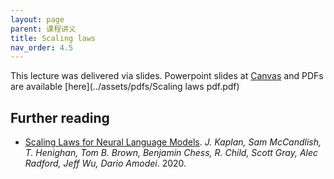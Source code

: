 ```yaml
---
layout: page
parent: 课程讲义
title: Scaling laws
nav_order: 4.5
---
```

This lecture was delivered via slides. Powerpoint slides at
[Canvas](https://canvas.stanford.edu/courses/149841/files/9263642?module_item_id=1150105)
and PDFs are available [here](../assets/pdfs/Scaling laws pdf.pdf)

## Further reading

- [Scaling Laws for Neural Language Models](https://arxiv.org/pdf/2001.08361.pdf). *J. Kaplan, Sam McCandlish, T. Henighan, Tom B. Brown, Benjamin Chess, R. Child, Scott Gray, Alec Radford, Jeff Wu, Dario Amodei*. 2020.
